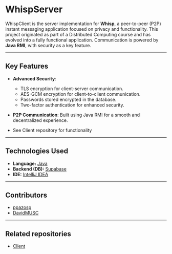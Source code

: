 # WhispServer

WhispClient is the server implementation for **Whisp**, a peer-to-peer (P2P) instant messaging application focused on privacy and functionality. 
This project originated as part of a Distributed Computing course and has evolved into a fully functional application. 
Communication is powered by **Java RMI**, with security as a key feature.

---

## Key Features

- **Advanced Security**:
  - TLS encryption for client-server communication.
  - AES-GCM encryption for client-to-client communication.
  - Passwords stored encrypted in the database.
  - Two-factor authentication for enhanced security.
    
- **P2P Communication**: Built using Java RMI for a smooth and decentralized experience.

- See Client repository for functionality

---

## Technologies Used

- **Language:** [Java](https://www.java.com)
- **Backend (DB):** [Supabase](https://supabase.com)
- **IDE:** [IntelliJ IDEA](https://www.jetbrains.com/es-es/idea/)

---

## Contributors

- [ppazosp](https://github.com/ppazosp)
- [DavidMUSC](https://github.com/DavidMUSC)

---

## Related repositories

- [Client](https://github.com/ppazosp/WhispClient)
